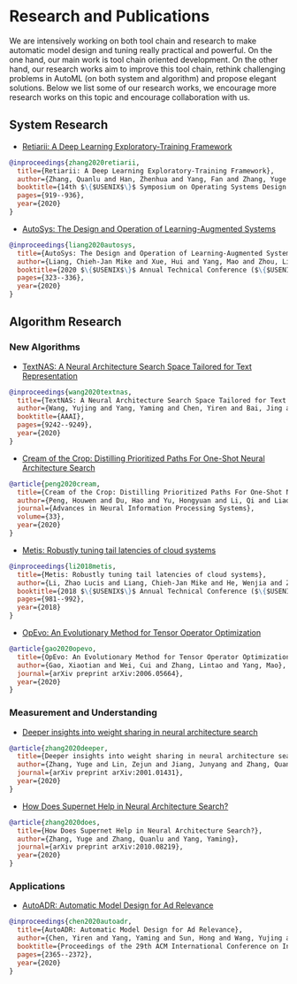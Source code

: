 # Research and Publications

We are intensively working on both tool chain and research to make automatic model design and tuning really practical and powerful. On the one hand, our main work is tool chain oriented development. On the other hand, our research works aim to improve this tool chain, rethink challenging problems in AutoML (on both system and algorithm) and propose elegant solutions. Below we list some of our research works, we encourage more research works on this topic and encourage collaboration with us.


## System Research

- [Retiarii: A Deep Learning Exploratory-Training Framework](https://www.usenix.org/system/files/osdi20-zhang_quanlu.pdf)

```bibtex
@inproceedings{zhang2020retiarii,
  title={Retiarii: A Deep Learning Exploratory-Training Framework},
  author={Zhang, Quanlu and Han, Zhenhua and Yang, Fan and Zhang, Yuge and Liu, Zhe and Yang, Mao and Zhou, Lidong},
  booktitle={14th $\{$USENIX$\}$ Symposium on Operating Systems Design and Implementation ($\{$OSDI$\}$ 20)},
  pages={919--936},
  year={2020}
}
```

- [AutoSys: The Design and Operation of Learning-Augmented Systems](https://www.usenix.org/system/files/atc20-liang-chieh-jan.pdf)

```bibtex
@inproceedings{liang2020autosys,
  title={AutoSys: The Design and Operation of Learning-Augmented Systems},
  author={Liang, Chieh-Jan Mike and Xue, Hui and Yang, Mao and Zhou, Lidong and Zhu, Lifei and Li, Zhao Lucis and Wang, Zibo and Chen, Qi and Zhang, Quanlu and Liu, Chuanjie and others},
  booktitle={2020 $\{$USENIX$\}$ Annual Technical Conference ($\{$USENIX$\}$$\{$ATC$\}$ 20)},
  pages={323--336},
  year={2020}
}
```

## Algorithm Research

### New Algorithms

- [TextNAS: A Neural Architecture Search Space Tailored for Text Representation](https://arxiv.org/pdf/1912.10729.pdf)

```bibtex
@inproceedings{wang2020textnas,
  title={TextNAS: A Neural Architecture Search Space Tailored for Text Representation.},
  author={Wang, Yujing and Yang, Yaming and Chen, Yiren and Bai, Jing and Zhang, Ce and Su, Guinan and Kou, Xiaoyu and Tong, Yunhai and Yang, Mao and Zhou, Lidong},
  booktitle={AAAI},
  pages={9242--9249},
  year={2020}
}
```

- [Cream of the Crop: Distilling Prioritized Paths For One-Shot Neural Architecture Search](https://papers.nips.cc/paper/2020/file/d072677d210ac4c03ba046120f0802ec-Paper.pdf)

```bibtex
@article{peng2020cream,
  title={Cream of the Crop: Distilling Prioritized Paths For One-Shot Neural Architecture Search},
  author={Peng, Houwen and Du, Hao and Yu, Hongyuan and Li, Qi and Liao, Jing and Fu, Jianlong},
  journal={Advances in Neural Information Processing Systems},
  volume={33},
  year={2020}
}
```

- [Metis: Robustly tuning tail latencies of cloud systems](https://www.usenix.org/system/files/conference/atc18/atc18-li-zhao.pdf)

```bibtex
@inproceedings{li2018metis,
  title={Metis: Robustly tuning tail latencies of cloud systems},
  author={Li, Zhao Lucis and Liang, Chieh-Jan Mike and He, Wenjia and Zhu, Lianjie and Dai, Wenjun and Jiang, Jin and Sun, Guangzhong},
  booktitle={2018 $\{$USENIX$\}$ Annual Technical Conference ($\{$USENIX$\}$$\{$ATC$\}$ 18)},
  pages={981--992},
  year={2018}
}
```

- [OpEvo: An Evolutionary Method for Tensor Operator Optimization](https://arxiv.org/abs/2006.05664)

```bibtex
@article{gao2020opevo,
  title={OpEvo: An Evolutionary Method for Tensor Operator Optimization},
  author={Gao, Xiaotian and Wei, Cui and Zhang, Lintao and Yang, Mao},
  journal={arXiv preprint arXiv:2006.05664},
  year={2020}
}
```

### Measurement and Understanding

- [Deeper insights into weight sharing in neural architecture search](https://arxiv.org/pdf/2001.01431.pdf)

```bibtex
@article{zhang2020deeper,
  title={Deeper insights into weight sharing in neural architecture search},
  author={Zhang, Yuge and Lin, Zejun and Jiang, Junyang and Zhang, Quanlu and Wang, Yujing and Xue, Hui and Zhang, Chen and Yang, Yaming},
  journal={arXiv preprint arXiv:2001.01431},
  year={2020}
}
```

- [How Does Supernet Help in Neural Architecture Search?](https://arxiv.org/abs/2010.08219)

```bibtex
@article{zhang2020does,
  title={How Does Supernet Help in Neural Architecture Search?},
  author={Zhang, Yuge and Zhang, Quanlu and Yang, Yaming},
  journal={arXiv preprint arXiv:2010.08219},
  year={2020}
}
```

### Applications

- [AutoADR: Automatic Model Design for Ad Relevance](https://arxiv.org/pdf/2010.07075.pdf)

```bibtex
@inproceedings{chen2020autoadr,
  title={AutoADR: Automatic Model Design for Ad Relevance},
  author={Chen, Yiren and Yang, Yaming and Sun, Hong and Wang, Yujing and Xu, Yu and Shen, Wei and Zhou, Rong and Tong, Yunhai and Bai, Jing and Zhang, Ruofei},
  booktitle={Proceedings of the 29th ACM International Conference on Information \& Knowledge Management},
  pages={2365--2372},
  year={2020}
}
```
